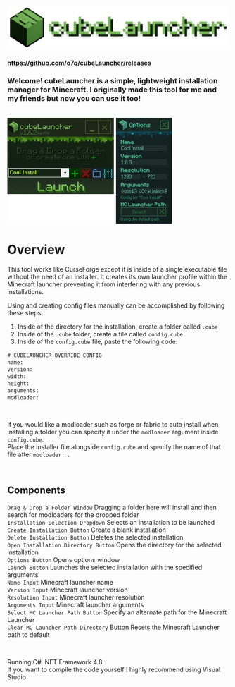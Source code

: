 <img src="assets/images/readmebanner.png"/>

#### https://github.com/o7q/cubeLauncher/releases
### Welcome! cubeLauncher is a simple, lightweight installation manager for Minecraft. I originally made this tool for me and my friends but now you can use it too!

<br>

<img src="assets/images/program.png"/>

<br>

# Overview
This tool works like CurseForge except it is inside of a single executable file without the need of an installer. It creates its own launcher profile within the Minecraft launcher preventing it from interfering with any previous installations.

Using and creating config files manually can be accomplished by following these steps:
1. Inside of the directory for the installation, create a folder called `.cube`
2. Inside of the `.cube` folder, create a file called `config.cube`
3. Inside of the `config.cube` file, paste the following code:
```
# CUBELAUNCHER OVERRIDE CONFIG
name: 
version: 
width: 
height: 
arguments: 
modloader: 
```

<br>

If you would like a modloader such as forge or fabric to auto install when installing a folder you can specify it under the `modloader` argument inside `config.cube`. \
Place the installer file alongside `config.cube` and specify the name of that file after `modloader: `.

<br>

## <b>Components</b>
`Drag & Drop a Folder Window` Dragging a folder here will install and then search for modloaders for the dropped folder \
`Installation Selection Dropdown` Selects an installation to be launched \
`Create Installation Button` Create a blank installation \
`Delete Installation Button` Deletes the selected installation \
`Open Installation Directory Button` Opens the directory for the selected installation \
`Options Button` Opens options window \
`Launch Button` Launches the selected installation with the specified arguments \
`Name Input` Minecraft launcher name \
`Version Input` Minecraft launcher version \
`Resolution Input` Minecraft launcher resolution \
`Arguments Input` Minecraft launcher arguments \
`Select MC Launcher Path Button` Specify an alternate path for the Minecraft Launcher \
`Clear MC Launcher Path Directory` Button Resets the Minecraft Launcher path to default

<br>

Running C# .NET Framework 4.8. \
If you want to compile the code yourself I highly recommend using Visual Studio.